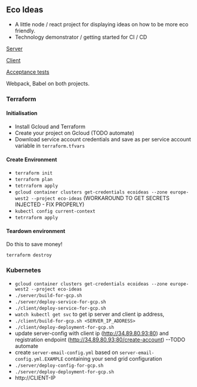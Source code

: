 
## Eco Ideas

- A little node / react project for displaying ideas on how to be more eco friendly.
- Technology demonstrator / getting started for CI / CD


[Server](./server/README.md)

[Client](./client/README.md)

[Acceptance tests](./acceptance_tests/README.md)

Webpack, Babel on both projects.

### Terraform 

#### Initialisation 
- Install Gcloud and Terraform
- Create your project on Gcloud (TODO automate)
- Download service account credentials and save as per service account variable in `terraform.tfvars`

#### Create Environment

- `terraform init`
- `terraform plan`
- `tetrraform apply`
- `gcloud container clusters get-credentials ecoideas --zone europe-west2 --project eco-ideas` (WORKAROUND TO GET SECRETS INJECTED - FIX PROPERLY)
- `kubectl config current-context`
- `tetrraform apply`


#### Teardown environment

Do this to save money!

`terraform destroy`

### Kubernetes

- `gcloud container clusters get-credentials ecoideas --zone europe-west2 --project eco-ideas`
- `./server/build-for-gcp.sh`
- `./server/deploy-service-for-gcp.sh`
- `./client/deploy-service-for-gcp.sh`
- `watch kubectl get svc` to get ip server and client ip address, 
- `./client/build-for-gcp.sh <SERVER_IP_ADDRESS>`
- `./client/deploy-deployment-for-gcp.sh`
- update server-config with client ip (http://34.89.80.93:80) and registration endpoint (http://34.89.80.93:80/create-account) --TODO automate
- create `server-email-config.yml` based on `server-email-config.yml.EXAMPLE` containing your send grid configuration
- `./server/deploy-config-for-gcp.sh`
- `./server/deploy-deployment-for-gcp.sh`
- http://CLIENT-IP





